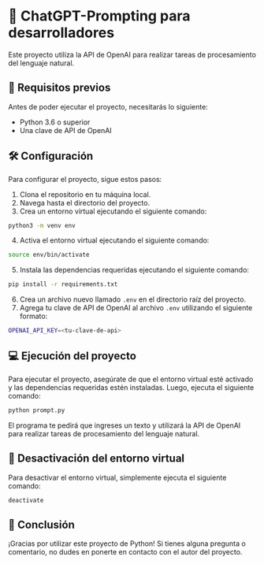 # 👋 ChatGPT-Prompting para desarrolladores

Este proyecto utiliza la API de OpenAI para realizar tareas de procesamiento del lenguaje natural.

## 🚀 Requisitos previos

Antes de poder ejecutar el proyecto, necesitarás lo siguiente:

- Python 3.6 o superior
- Una clave de API de OpenAI

## 🛠️ Configuración

Para configurar el proyecto, sigue estos pasos:

1. Clona el repositorio en tu máquina local.
2. Navega hasta el directorio del proyecto.
3. Crea un entorno virtual ejecutando el siguiente comando:

```bash
python3 -m venv env
```

4. Activa el entorno virtual ejecutando el siguiente comando:

```bash
source env/bin/activate
```

5. Instala las dependencias requeridas ejecutando el siguiente comando:

```bash
pip install -r requirements.txt
```

6. Crea un archivo nuevo llamado `.env` en el directorio raíz del proyecto.
7. Agrega tu clave de API de OpenAI al archivo `.env` utilizando el siguiente formato:

```bash
OPENAI_API_KEY=<tu-clave-de-api>
```

## 💻 Ejecución del proyecto

Para ejecutar el proyecto, asegúrate de que el entorno virtual esté activado y las dependencias requeridas estén instaladas. Luego, ejecuta el siguiente comando:

```bash
python prompt.py
```

El programa te pedirá que ingreses un texto y utilizará la API de OpenAI para realizar tareas de procesamiento del lenguaje natural.

## 🛑 Desactivación del entorno virtual

Para desactivar el entorno virtual, simplemente ejecuta el siguiente comando:

```bash
deactivate
```

## 🎉 Conclusión

¡Gracias por utilizar este proyecto de Python! Si tienes alguna pregunta o comentario, no dudes en ponerte en contacto con el autor del proyecto.